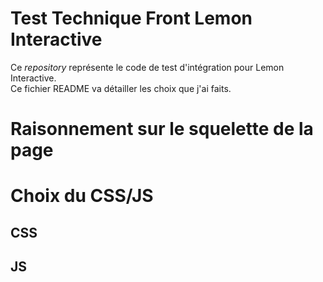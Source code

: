 # Test Technique Front Lemon Interactive
Ce *repository* représente le code de test d'intégration pour Lemon Interactive.\
Ce fichier README va détailler les choix que j'ai faits.

# Raisonnement sur le squelette de la page

# Choix du CSS/JS
## CSS
## JS